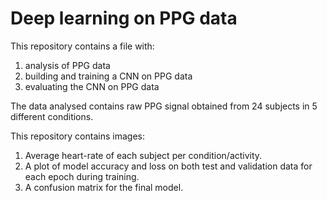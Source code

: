 # Deep learning on PPG data

This repository contains a file with:
1. analysis of PPG data
2. building and training a CNN on PPG data
3. evaluating the CNN on PPG data

The data analysed contains raw PPG signal obtained from 24 subjects in 5 different conditions.

This repository contains images:
1. Average heart-rate of each subject per condition/activity.
2. A plot of model accuracy and loss on both test and validation data for each epoch during training.
3. A confusion matrix for the final model.